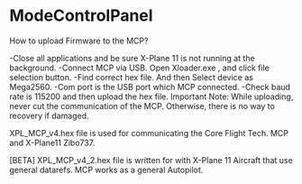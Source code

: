 
# ModeControlPanel

How to upload Firmware to the MCP?

-Close all applications and be sure X-Plane 11 is not running at the background. 
-Connect MCP via USB. Open Xloader.exe , and click file selection button. 
-Find correct hex file. And then Select device as Mega2560. 
-Com port is the USB port which MCP connected. 
-Check baud rate is 115200 and then upload the hex file. 
Important Note: While uploading, never cut the communication of the MCP. Otherwise, there is no way to recovery if damaged.

XPL_MCP_v4.hex file is used for communicating the Core Flight Tech. MCP and X-Plane11 Zibo737.

[BETA] XPL_MCP_v4_2.hex file is written for with X-Plane 11 Aircraft that use general datarefs. MCP works as a general Autopilot.

